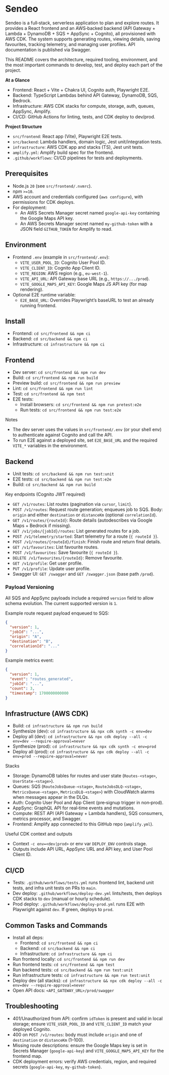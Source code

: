 # Sendeo

Sendeo is a full‑stack, serverless application to plan and explore routes. It provides a React frontend and an AWS‑backed backend (API Gateway + Lambda + DynamoDB + SQS + AppSync + Cognito), all provisioned with AWS CDK. The system supports generating routes, viewing details, saving favourites, tracking telemetry, and managing user profiles. API documentation is published via Swagger.

This README covers the architecture, required tooling, environment, and the most important commands to develop, test, and deploy each part of the project.

**At a Glance**
- Frontend: React + Vite + Chakra UI, Cognito auth, Playwright E2E.
- Backend: TypeScript Lambdas behind API Gateway, DynamoDB, SQS, Bedrock.
- Infrastructure: AWS CDK stacks for compute, storage, auth, queues, AppSync, Amplify.
- CI/CD: GitHub Actions for linting, tests, and CDK deploy to dev/prod.

**Project Structure**
- `src/frontend`: React app (Vite), Playwright E2E tests.
- `src/backend`: Lambda handlers, domain logic, Jest unit/integration tests.
- `infrastructure`: AWS CDK app and stacks (TS), Jest unit tests.
- `amplify.yml`: Amplify build spec for the frontend.
- `.github/workflows`: CI/CD pipelines for tests and deployments.

## Prerequisites
- Node.js `20` (see `src/frontend/.nvmrc`).
- npm `>=10`.
- AWS account and credentials configured (`aws configure`), with permissions for CDK deploys.
- For deployment:
  - An AWS Secrets Manager secret named `google-api-key` containing the Google Maps API key.
  - An AWS Secrets Manager secret named `my-github-token` with a JSON field `GITHUB_TOKEN` for Amplify to read.

## Environment
- Frontend `.env` (example in `src/frontend/.env`):
  - `VITE_USER_POOL_ID`: Cognito User Pool ID.
  - `VITE_CLIENT_ID`: Cognito App Client ID.
  - `VITE_REGION`: AWS region (e.g., `eu-west-1`).
  - `VITE_API_URL`: API Gateway base URL (e.g., `https://.../prod`).
  - `VITE_GOOGLE_MAPS_API_KEY`: Google Maps JS API key (for map rendering).
- Optional E2E runtime variable:
  - `E2E_BASE_URL`: Overrides Playwright’s baseURL to test an already running frontend.

## Install
- Frontend: `cd src/frontend && npm ci`
- Backend: `cd src/backend && npm ci`
- Infrastructure: `cd infrastructure && npm ci`

## Frontend
- Dev server: `cd src/frontend && npm run dev`
- Build: `cd src/frontend && npm run build`
- Preview build: `cd src/frontend && npm run preview`
- Lint: `cd src/frontend && npm run lint`
- Test: `cd src/frontend && npm test`
- E2E tests:
  - Install browsers: `cd src/frontend && npm run pretest:e2e`
  - Run tests: `cd src/frontend && npm run test:e2e`

Notes
- The dev server uses the values in `src/frontend/.env` (or your shell env) to authenticate against Cognito and call the API.
- To run E2E against a deployed site, set `E2E_BASE_URL` and the required `VITE_*` variables in the environment.

## Backend
- Unit tests: `cd src/backend && npm run test:unit`
- E2E tests: `cd src/backend && npm run test:e2e`
- Build: `cd src/backend && npm run build`

Key endpoints (Cognito JWT required)
- `GET /v1/routes`: List routes (pagination via `cursor`, `limit`).
- `POST /v1/routes`: Request route generation; enqueues job to SQS. Body: `origin` and either `destination` or `distanceKm` (optional `correlationId`).
- `GET /v1/routes/{routeId}`: Route details (autodescribes via Google Maps + Bedrock if missing).
- `GET /v1/jobs/{jobId}/routes`: List generated routes for a job.
- `POST /v1/telemetry/started`: Start telemetry for a route (`{ routeId }`).
- `POST /v1/routes/{routeId}/finish`: Finish route and return final details.
- `GET /v1/favourites`: List favourite routes.
- `POST /v1/favourites`: Save favourite (`{ routeId }`).
- `DELETE /v1/favourites/{routeId}`: Remove favourite.
- `GET /v1/profile`: Get user profile.
- `PUT /v1/profile`: Update user profile.
- Swagger UI: `GET /swagger` and `GET /swagger.json` (base path `/prod`).

### Payload Versioning

All SQS and AppSync payloads include a required `version` field to allow schema evolution. The current supported version is `1`.

Example route request payload enqueued to SQS:

```json
{
  "version": 1,
  "jobId": "...",
  "origin": "A",
  "destination": "B",
  "correlationId": "..."
}
```

Example metrics event:

```json
{
  "version": 1,
  "event": "routes_generated",
  "jobId": "...",
  "count": 3,
  "timestamp": 1700000000000
}
```

## Infrastructure (AWS CDK)
- Build: `cd infrastructure && npm run build`
- Synthesize (dev): `cd infrastructure && npx cdk synth -c env=dev`
- Deploy all (dev): `cd infrastructure && npx cdk deploy --all -c env=dev --require-approval=never`
- Synthesize (prod): `cd infrastructure && npx cdk synth -c env=prod`
- Deploy all (prod): `cd infrastructure && npx cdk deploy --all -c env=prod --require-approval=never`

Stacks
- Storage: DynamoDB tables for routes and user state (`Routes-<stage>`, `UserState-<stage>`).
- Queues: SQS (`RouteJobsQueue-<stage>`, `RouteJobsDLQ-<stage>`, `MetricsQueue-<stage>`, `MetricsDLQ-<stage>`) with CloudWatch alarms when messages appear in the DLQs.
- Auth: Cognito User Pool and App Client (pre‑signup trigger in non‑prod).
- AppSync: GraphQL API for real‑time events and mutations.
- Compute: REST API (API Gateway + Lambda handlers), SQS consumers, metrics processor, and Swagger.
- Frontend: Amplify app connected to this GitHub repo (`amplify.yml`).

Useful CDK context and outputs
- Context `-c env=<dev|prod>` or env var `DEPLOY_ENV` controls stage.
- Outputs include API URL, AppSync URL and API key, and User Pool Client ID.

## CI/CD
- Tests: `.github/workflows/tests.yml` runs frontend lint, backend unit tests, and infra unit tests on PRs to `main`.
- Dev deploy: `.github/workflows/deploy-dev.yml` lints/tests, then deploys CDK stacks to `dev` (manual or hourly schedule). 
- Prod deploy: `.github/workflows/deploy-prod.yml` runs E2E with Playwright against `dev`. If green, deploys to `prod`.

## Common Tasks and Commands
- Install all deps:
  - Frontend: `cd src/frontend && npm ci`
  - Backend: `cd src/backend && npm ci`
  - Infrastructure: `cd infrastructure && npm ci`
- Run frontend locally: `cd src/frontend && npm run dev`
- Run frontend tests: `cd src/frontend && npm test`
- Run backend tests: `cd src/backend && npm run test:unit`
- Run infrastructure tests: `cd infrastructure && npm run test:unit`
- Deploy dev (all stacks): `cd infrastructure && npx cdk deploy --all -c env=dev --require-approval=never`
- Open API docs: `<API_GATEWAY_URL>/prod/swagger`

## Troubleshooting
- 401/Unauthorized from API: confirm `idToken` is present and valid in local storage; ensure `VITE_USER_POOL_ID` and `VITE_CLIENT_ID` match your deployed Cognito.
- 400 on `POST /v1/routes`: body must include `origin` and one of `destination` or `distanceKm` (1–100).
- Missing route descriptions: ensure the Google Maps key is set in Secrets Manager (`google-api-key`) and `VITE_GOOGLE_MAPS_API_KEY` for the frontend map.
- CDK deployment errors: verify AWS credentials, region, and required secrets (`google-api-key`, `my-github-token`).
